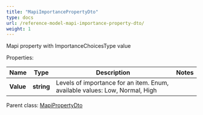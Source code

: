 ```yaml
---
title: "MapiImportancePropertyDto"
type: docs
url: /reference-model-mapi-importance-property-dto/
weight: 1
---
```

Mapi property with ImportanceChoicesType value             

Properties:

Name | Type | Description | Notes
---- | ---- | ----------- | -----
**Value** | **string** | Levels of importance for an item. Enum, available values: Low, Normal, High | 

Parent class: [MapiPropertyDto](/email/reference-model-mapi-property-dto/)

